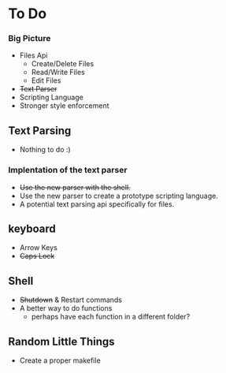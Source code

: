 # To Do

### Big Picture

- Files Api 
	- Create/Delete Files
	- Read/Write Files
	- Edit Files
- ~~Text Parser~~
- Scripting Language
- Stronger style enforcement


## Text Parsing
- Nothing to do :)


### Implentation of the text parser

- ~~Use the new parser with the shell.~~
- Use the new parser to create a prototype scripting language.
- A potential text parsing api specifically for files.

## keyboard
- Arrow Keys
- ~~Caps Lock~~

## Shell
- ~~Shutdown~~ & Restart commands
- A better way to do functions 
	- perhaps have each function in a different folder?


## Random Little Things
- Create a proper makefile
